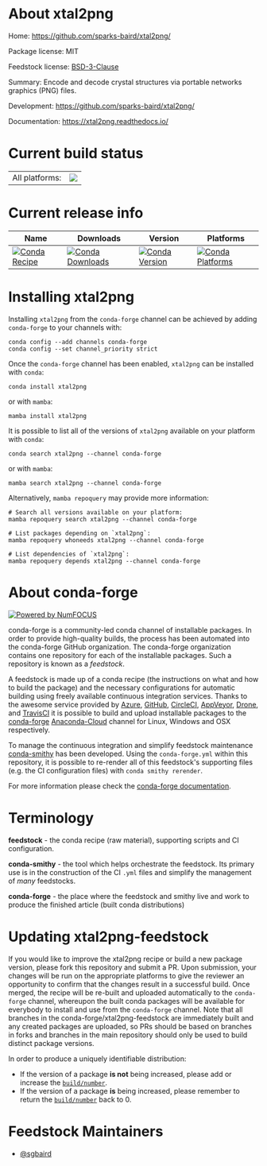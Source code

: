 About xtal2png
==============

Home: https://github.com/sparks-baird/xtal2png/

Package license: MIT

Feedstock license: [BSD-3-Clause](https://github.com/conda-forge/xtal2png-feedstock/blob/main/LICENSE.txt)

Summary: Encode and decode crystal structures via portable networks graphics (PNG) files.

Development: https://github.com/sparks-baird/xtal2png/

Documentation: https://xtal2png.readthedocs.io/

Current build status
====================


<table><tr><td>All platforms:</td>
    <td>
      <a href="https://dev.azure.com/conda-forge/feedstock-builds/_build/latest?definitionId=16296&branchName=main">
        <img src="https://dev.azure.com/conda-forge/feedstock-builds/_apis/build/status/xtal2png-feedstock?branchName=main">
      </a>
    </td>
  </tr>
</table>

Current release info
====================

| Name | Downloads | Version | Platforms |
| --- | --- | --- | --- |
| [![Conda Recipe](https://img.shields.io/badge/recipe-xtal2png-green.svg)](https://anaconda.org/conda-forge/xtal2png) | [![Conda Downloads](https://img.shields.io/conda/dn/conda-forge/xtal2png.svg)](https://anaconda.org/conda-forge/xtal2png) | [![Conda Version](https://img.shields.io/conda/vn/conda-forge/xtal2png.svg)](https://anaconda.org/conda-forge/xtal2png) | [![Conda Platforms](https://img.shields.io/conda/pn/conda-forge/xtal2png.svg)](https://anaconda.org/conda-forge/xtal2png) |

Installing xtal2png
===================

Installing `xtal2png` from the `conda-forge` channel can be achieved by adding `conda-forge` to your channels with:

```
conda config --add channels conda-forge
conda config --set channel_priority strict
```

Once the `conda-forge` channel has been enabled, `xtal2png` can be installed with `conda`:

```
conda install xtal2png
```

or with `mamba`:

```
mamba install xtal2png
```

It is possible to list all of the versions of `xtal2png` available on your platform with `conda`:

```
conda search xtal2png --channel conda-forge
```

or with `mamba`:

```
mamba search xtal2png --channel conda-forge
```

Alternatively, `mamba repoquery` may provide more information:

```
# Search all versions available on your platform:
mamba repoquery search xtal2png --channel conda-forge

# List packages depending on `xtal2png`:
mamba repoquery whoneeds xtal2png --channel conda-forge

# List dependencies of `xtal2png`:
mamba repoquery depends xtal2png --channel conda-forge
```


About conda-forge
=================

[![Powered by
NumFOCUS](https://img.shields.io/badge/powered%20by-NumFOCUS-orange.svg?style=flat&colorA=E1523D&colorB=007D8A)](https://numfocus.org)

conda-forge is a community-led conda channel of installable packages.
In order to provide high-quality builds, the process has been automated into the
conda-forge GitHub organization. The conda-forge organization contains one repository
for each of the installable packages. Such a repository is known as a *feedstock*.

A feedstock is made up of a conda recipe (the instructions on what and how to build
the package) and the necessary configurations for automatic building using freely
available continuous integration services. Thanks to the awesome service provided by
[Azure](https://azure.microsoft.com/en-us/services/devops/), [GitHub](https://github.com/),
[CircleCI](https://circleci.com/), [AppVeyor](https://www.appveyor.com/),
[Drone](https://cloud.drone.io/welcome), and [TravisCI](https://travis-ci.com/)
it is possible to build and upload installable packages to the
[conda-forge](https://anaconda.org/conda-forge) [Anaconda-Cloud](https://anaconda.org/)
channel for Linux, Windows and OSX respectively.

To manage the continuous integration and simplify feedstock maintenance
[conda-smithy](https://github.com/conda-forge/conda-smithy) has been developed.
Using the ``conda-forge.yml`` within this repository, it is possible to re-render all of
this feedstock's supporting files (e.g. the CI configuration files) with ``conda smithy rerender``.

For more information please check the [conda-forge documentation](https://conda-forge.org/docs/).

Terminology
===========

**feedstock** - the conda recipe (raw material), supporting scripts and CI configuration.

**conda-smithy** - the tool which helps orchestrate the feedstock.
                   Its primary use is in the construction of the CI ``.yml`` files
                   and simplify the management of *many* feedstocks.

**conda-forge** - the place where the feedstock and smithy live and work to
                  produce the finished article (built conda distributions)


Updating xtal2png-feedstock
===========================

If you would like to improve the xtal2png recipe or build a new
package version, please fork this repository and submit a PR. Upon submission,
your changes will be run on the appropriate platforms to give the reviewer an
opportunity to confirm that the changes result in a successful build. Once
merged, the recipe will be re-built and uploaded automatically to the
`conda-forge` channel, whereupon the built conda packages will be available for
everybody to install and use from the `conda-forge` channel.
Note that all branches in the conda-forge/xtal2png-feedstock are
immediately built and any created packages are uploaded, so PRs should be based
on branches in forks and branches in the main repository should only be used to
build distinct package versions.

In order to produce a uniquely identifiable distribution:
 * If the version of a package **is not** being increased, please add or increase
   the [``build/number``](https://docs.conda.io/projects/conda-build/en/latest/resources/define-metadata.html#build-number-and-string).
 * If the version of a package **is** being increased, please remember to return
   the [``build/number``](https://docs.conda.io/projects/conda-build/en/latest/resources/define-metadata.html#build-number-and-string)
   back to 0.

Feedstock Maintainers
=====================

* [@sgbaird](https://github.com/sgbaird/)

